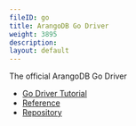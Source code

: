 ```yaml
---
fileID: go
title: ArangoDB Go Driver
weight: 3895
description: 
layout: default
---
```

The official ArangoDB Go Driver

- [Go Driver Tutorial](https://university.arangodb.com/courses/go-driver-tutorial/)
- [Reference](https://godoc.org/github.com/arangodb/go-driver)
- [Repository](https://github.com/arangodb/go-driver)
